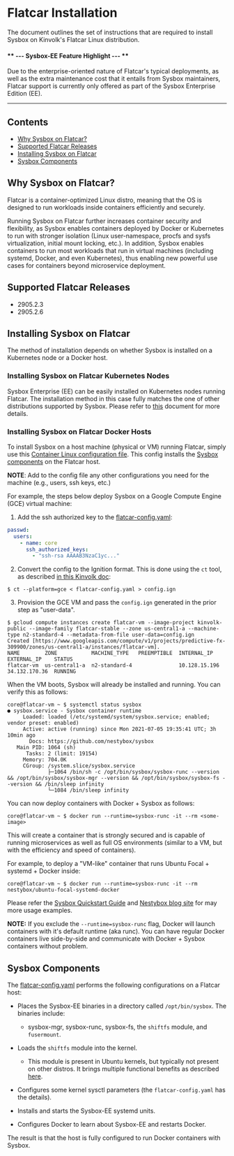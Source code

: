 # Flatcar Installation

The document outlines the set of instructions that are required to install Sysbox
on Kinvolk's Flatcar Linux distribution.

#### \*\* --- Sysbox-EE Feature Highlight --- \*\*

Due to the enterprise-oriented nature of Flatcar's typical deployments, as well
as the extra maintenance cost that it entails from Sysbox maintainers, Flatcar
support is currently only offered as part of the Sysbox Enterprise Edition (EE).

***

## Contents

-   [Why Sysbox on Flatcar?](#why-sysbox-on-flatcar)
-   [Supported Flatcar Releases](#supported-flatcar-releases)
-   [Installing Sysbox on Flatcar](#installing-sysbox-on-flatcar)
-   [Sysbox Components](#sysbox-components)

## Why Sysbox on Flatcar?

Flatcar is a container-optimized Linux distro, meaning that the OS is designed
to run workloads inside containers efficiently and securely.

Running Sysbox on Flatcar further increases container security and flexibility,
as Sysbox enables containers deployed by Docker or Kubernetes to run with
stronger isolation (Linux user-namespace, procfs and sysfs virtualization,
initial mount locking, etc.). In addition, Sysbox enables containers to run most
workloads that run in virtual machines (including systemd, Docker, and even
Kubernetes), thus enabling new powerful use cases for containers beyond
microservice deployment.

## Supported Flatcar Releases

-   2905.2.3
-   2905.2.6

## Installing Sysbox on Flatcar

The method of installation depends on whether Sysbox is installed on
a Kubernetes node or a Docker host.

### Installing Sysbox on Flatcar Kubernetes Nodes

Sysbox Enterprise (EE) can be easily installed on Kubernetes nodes running Flatcar.
The installation method in this case fully matches the one of other distributions
supported by Sysbox. Please refer to [this](install-k8s.md) document for more
details.

### Installing Sysbox on Flatcar Docker Hosts

To install Sysbox on a host machine (physical or VM) running Flatcar, simply
use this [Container Linux configuration file](flatcar-config.yaml). This config
installs the [Sysbox components](#sysbox-components) on the Flatcar host.

**NOTE**: Add to the config file any other configurations you need for the machine
(e.g., users, ssh keys, etc.)

For example, the steps below deploy Sysbox on a Google Compute Engine (GCE)
virtual machine:

1. Add the ssh authorized key to the [flatcar-config.yaml](flatcar-config.yaml):

```yaml
passwd:
  users:
    - name: core
      ssh_authorized_keys:
        - "ssh-rsa AAAAB3NzaC1yc..."
```

2.  Convert the config to the Ignition format. This is done using the `ct` tool,
    as described [in this Kinvolk doc](https://kinvolk.io/docs/flatcar-container-linux/latest/provisioning/config-transpiler/):

```console
$ ct --platform=gce < flatcar-config.yaml > config.ign
```

3.  Provision the GCE VM and pass the `config.ign` generated in the prior step as "user-data".

```console
$ gcloud compute instances create flatcar-vm --image-project kinvolk-public --image-family flatcar-stable --zone us-central1-a --machine-type n2-standard-4 --metadata-from-file user-data=config.ign
Created [https://www.googleapis.com/compute/v1/projects/predictive-fx-309900/zones/us-central1-a/instances/flatcar-vm].
NAME        ZONE           MACHINE_TYPE   PREEMPTIBLE  INTERNAL_IP    EXTERNAL_IP    STATUS
flatcar-vm  us-central1-a  n2-standard-4               10.128.15.196  34.132.170.36  RUNNING
```

When the VM boots, Sysbox will already be installed and running. You can verify
this as follows:

```console
core@flatcar-vm ~ $ systemctl status sysbox
● sysbox.service - Sysbox container runtime
     Loaded: loaded (/etc/systemd/system/sysbox.service; enabled; vendor preset: enabled)
     Active: active (running) since Mon 2021-07-05 19:35:41 UTC; 3h 10min ago
       Docs: https://github.com/nestybox/sysbox
   Main PID: 1064 (sh)
      Tasks: 2 (limit: 19154)
     Memory: 704.0K
     CGroup: /system.slice/sysbox.service
             ├─1064 /bin/sh -c /opt/bin/sysbox/sysbox-runc --version && /opt/bin/sysbox/sysbox-mgr --version && /opt/bin/sysbox/sysbox-fs --version && /bin/sleep infinity
             └─1084 /bin/sleep infinity
```

You can now deploy containers with Docker + Sysbox as follows:

```console
core@flatcar-vm ~ $ docker run --runtime=sysbox-runc -it --rm <some-image>
```

This will create a container that is strongly secured and is capable of running
microservices as well as full OS environments (similar to a VM, but with the
efficiency and speed of containers).

For example, to deploy a "VM-like" container that runs Ubuntu Focal + systemd +
Docker inside:

```console
core@flatcar-vm ~ $ docker run --runtime=sysbox-runc -it --rm nestybox/ubuntu-focal-systemd-docker
```

Please refer the [Sysbox Quickstart Guide](https://github.com/nestybox/sysbox/tree/master/docs/quickstart)
and [Nestybox blog site](https://blog.nestybox.com/) for may more usage examples.

**NOTE:** If you exclude the `--runtime=sysbox-runc` flag, Docker will launch
containers with it's default runtime (aka runc). You can have regular Docker
containers live side-by-side and communicate with Docker + Sysbox containers
without problem.

## Sysbox Components

The [flatcar-config.yaml](flatcar-config.yaml) performs the following configurations on a Flatcar host:

-   Places the Sysbox-EE binaries in a directory called `/opt/bin/sysbox`. The
    binaries include:

    -   sysbox-mgr, sysbox-runc, sysbox-fs, the `shiftfs` module, and `fusermount`.

-   Loads the `shiftfs` module into the kernel.

    -   This module is present in Ubuntu kernels, but typically not present on other
        distros. It brings multiple functional benefits as described
        [here](https://github.com/nestybox/sysbox/blob/master/docs/user-guide/design.md#ubuntu-shiftfs-module).

-   Configures some kernel sysctl parameters (the `flatcar-config.yaml` has the details).

-   Installs and starts the Sysbox-EE systemd units.

-   Configures Docker to learn about Sysbox-EE and restarts Docker.

The result is that the host is fully configured to run Docker containers
with Sysbox.
